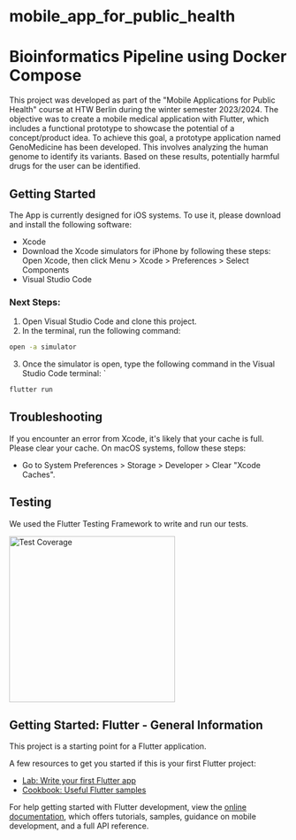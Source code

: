# mobile_app_for_public_health

# Bioinformatics Pipeline using Docker Compose

This project was developed as part of the "Mobile Applications for Public Health" course at HTW Berlin during the winter semester 2023/2024. The objective was to create a mobile medical application with Flutter, which includes a functional prototype to showcase the potential of a concept/product idea. To achieve this goal, a prototype application named GenoMedicine has been developed. This involves analyzing the human genome to identify its variants. Based on these results, potentially harmful drugs for the user can be identified.

## Getting Started

The App is currently designed for iOS systems. To use it, please download and install the following software:

- Xcode
- Download the Xcode simulators for iPhone by following these steps: Open Xcode, then click Menu > Xcode > Preferences > Select Components
- Visual Studio Code

### Next Steps:

1. Open Visual Studio Code and clone this project.
2. In the terminal, run the following command: 
``` bash
open -a simulator 
```
3. Once the simulator is open, type the following command in the Visual Studio Code terminal: `
```bash
flutter run
```

## Troubleshooting

If you encounter an error from Xcode, it's likely that your cache is full. Please clear your cache. On macOS systems, follow these steps:

- Go to System Preferences > Storage > Developer > Clear "Xcode Caches".


## Testing

We used the Flutter Testing Framework to write and run our tests.

<img src="https://gitlab.rz.htw-berlin.de/s0556187/mobile-app-for-public-health/-/blob/fix/readme/Screenshots/Test_Coverage.png" width="300" alt="Test Coverage">



## Getting Started: Flutter - General Information 
This project is a starting point for a Flutter application.

A few resources to get you started if this is your first Flutter project:

- [Lab: Write your first Flutter app](https://docs.flutter.dev/get-started/codelab)
- [Cookbook: Useful Flutter samples](https://docs.flutter.dev/cookbook)

For help getting started with Flutter development, view the
[online documentation](https://docs.flutter.dev/), which offers tutorials,
samples, guidance on mobile development, and a full API reference.
